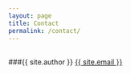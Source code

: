 ```yaml
---
layout: page
title: Contact
permalink: /contact/
---
```


<br/>
###{{ site.author }}
<a href="{{ site.email }}">{{ site.email }}</a>
<br/>
